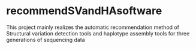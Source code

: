 # recommendSVandHAsoftware
This project mainly realizes the automatic recommendation method of Structural variation detection tools and haplotype assembly tools for three generations of sequencing data
